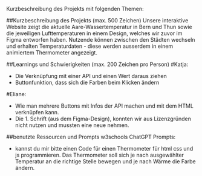 Kurzbeschreibung des Projekts mit folgenden Themen:

##Kurzbeschreibung des Projekts (max. 500 Zeichen)
Unsere interaktive Website zeigt die aktuelle Aare-Wassertemperatur in Bern und Thun sowie die jeweiligen Lufttemperaturen in einem Design, welches wir zuvor im Figma entworfen haben. Nutzende können zwischen den Städten wechseln und erhalten Temperaturdaten - diese werden ausserdem in einem animiertem Thermometer angezeigt.

##Learnings und Schwierigkeiten (max. 200 Zeichen pro Person)
#Katja:
- Die Verknüpfung mit einer API und einen Wert daraus ziehen 
- Buttonfunktion, dass sich die Farben beim Klicken ändern 

#Eliane:
- Wie man mehrere Buttons mit Infos der API machen und mit dem HTML verknüpfen kann.
- Die 1. Schrift (aus dem Figma-Design), konnten wir aus Lizenzgründen nicht nutzen und mussten eine neue nehmen.

##benutzte Ressourcen und Prompts
w3schools
ChatGPT
Prompts:
- kannst du mir bitte einen Code für einen Thermometer für html css und js programmieren. Das Thermometer soll sich je nach ausgewählter Temperatur an die richtige Stelle bewegen und je nach Wärme die Farbe ändern.